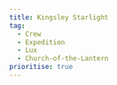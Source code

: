```yaml
---
title: Kingsley Starlight
tag:
  - Crew
  - Expedition
  - Lux
  - Church-of-the-Lantern
prioritise: true
---
```

